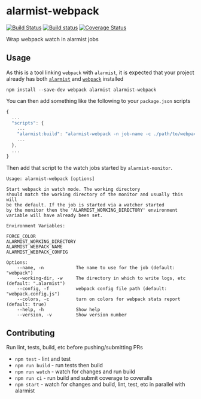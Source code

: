 # alarmist-webpack

[![Build Status](https://travis-ci.org/pghalliday/alarmist-webpack.svg?branch=master)](https://travis-ci.org/pghalliday/alarmist-webpack)
[![Build status](https://ci.appveyor.com/api/projects/status/ax6j5e66u61faprs/branch/master?svg=true)](https://ci.appveyor.com/project/pghalliday/alarmist-webpack/branch/master)
[![Coverage Status](https://coveralls.io/repos/github/pghalliday/alarmist-webpack/badge.svg?branch=master)](https://coveralls.io/github/pghalliday/alarmist-webpack?branch=master)

Wrap webpack watch in alarmist jobs

## Usage

As this is a tool linking `webpack` with `alarmist`, it is expected that your project already has both [`alarmist`](https://www.npmjs.com/package/alarmist) and [`webpack`](https://www.npmjs.com/package/webpack) installed

```
npm install --save-dev webpack alarmist alarmist-webpack
```

You can then add something like the following to your `package.json` scripts

```javascript
{
  ...
  "scripts": {
    ...
    "alarmist:build": "alarmist-webpack -n job-name -c ./path/to/webpack/config",
    ...
  },
  ...
}
```

Then add that script to the watch jobs started by `alarmist-monitor`.

```
Usage: alarmist-webpack [options]

Start webpack in watch mode. The working directory
should match the working directory of the monitor and usually this will
be the default. If the job is started via a watcher started
by the monitor then the 'ALARMIST_WORKING_DIRECTORY' environment
variable will have already been set.

Environment Variables:

FORCE_COLOR
ALARMIST_WORKING_DIRECTORY
ALARMIST_WEBPACK_NAME
ALARMIST_WEBPACK_CONFIG

Options:
    --name, -n            The name to use for the job (default: "webpack")
    --working-dir, -w     The directory in which to write logs, etc (default: ".alarmist")
    --config, -f          webpack config file path (default: "webpack.config.js")
    --colors, -c          turn on colors for webpack stats report (default: true)
    --help, -h            Show help
    --version, -v         Show version number
```

## Contributing

Run lint, tests, build, etc before pushing/submitting PRs

- `npm test` - lint and test
- `npm run build` - run tests then build
- `npm run watch` - watch for changes and run build
- `npm run ci` - run build and submit coverage to coveralls
- `npm start` - watch for changes and build, lint, test, etc in parallel with alarmist
